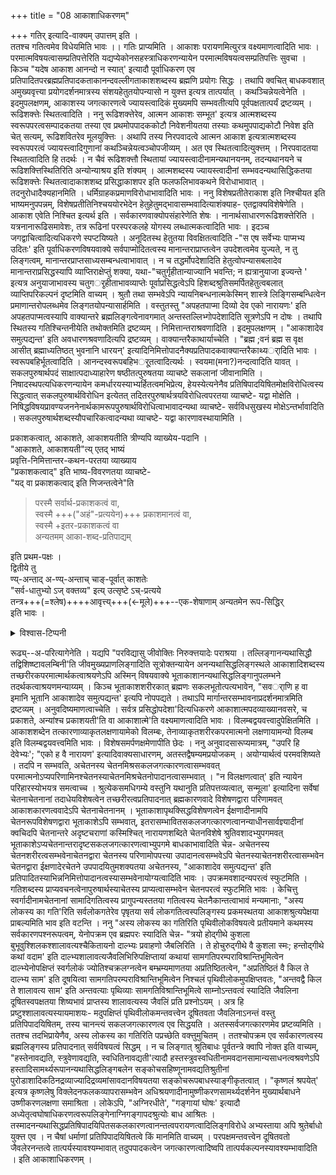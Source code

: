 +++
title = "08 आकाशाधिकरणम्"

+++
गतिर् इत्यादि-वाक्यम् उपात्तम् इति ।  
ततश्च गतित्वमेव विधेयमिति भावः ।। गतिः प्राप्यमिति । आकाशः परायणमित्युरत्र वक्ष्यमाणत्वादिति भावः । परमात्मविषयत्वासम्प्रतिपत्तेरिति यद्यप्येकोनसहस्त्राधिकरणन्यायेन परमात्मविषयत्वसम्प्रतिपत्तिः सुवचा । किञ्च "यदेष आकाश आनन्दो न स्यात्' इत्यादौ पूर्वाधिकरण एव प्रतिपादितपरब्रह्मप्रतिपादकताकानन्दवल्लीगताकाशशब्दस्य ब्रह्मणि प्रयोगः सिद्धः । तथापि क्वचित् बाधकवशात् अमुख्यवृत्त्या प्रयोगदर्शनमात्रस्य संशयहेतुतयोपन्यासो न युक्त्त इत्यत्र तात्पर्यात् । कथञ्चिन्नेयत्वेनेति । इदमुपलक्षणम्, आकाशस्य जगत्कारणत्वे ज्यायस्त्वादिकं मुख्यमपि सम्भवतीत्यपि पूर्वपक्षतात्पर्यं द्रष्टव्यम् । रूढिशक्त्तेः स्थितत्वादिति । ननु रूढिशक्त्तेरेव, आत्मन आकाशः सम्भूत' इत्यत्र आत्मशब्दस्य स्वरूपपरत्वसम्पादकतया तस्या एव प्रथमोपपादककोटौ निवेशनीयतया तस्याः कथमुपपाद्यकोटौ निवेश इति चेत् सत्यम्, रूढिशवितरेव मूलयुक्त्तिः । अथापि तस्य निरपवादत्वे आत्मन आकाश इत्यत्रात्मशब्दस्य स्वरूपपरत्वं ज्यायस्त्वादिगुणानां कथञ्चिन्नेयत्वञ्चोपजीव्यम् । अत एव स्थितत्वादित्युक्त्तम् । निरपवादतया स्थितत्वादिति हि तदर्थः । न चैवं रूढिशक्त्तौ स्थितायां ज्यायस्त्वादीनामन्यथानयनम्, तदन्यथानयने च रूढिशक्त्तिस्थितिरिति अन्योन्याश्रय इति शंक्यम् । आत्मशब्दस्य ज्यायस्त्वादीनां सम्भवदन्यथासिद्धिकतया रूढिशक्त्तेः स्थितत्वादाकाशशब्द प्रसिद्धाकाशपर इति फलफलिभावकथने विरोधाभावात् । तदनुरोधादैक्यहानमिति । धर्मिग्राहकप्रमाणविरोधाभावादिति भावः । ननु विशेषप्रतीतेराकाश इति निश्चीयत इति भाष्यमनुपपन्नम्, विशेषप्रतीतिनिश्चययोरभेदेन हेतुहेतुमद्भावासम्भवादित्याशंक्याह- एतद्वाक्यविशेषेणेति । आकाश एवेति निश्चित इत्यर्थ इति । सर्वकारणवाक्योपसंहारेणेति शेषः । नानार्थसाधारणरूढिशक्त्तेरिति । यत्रनानारूढिसमावेशः, तत्र रूढिनां परस्परकलहे योगस्य लब्धात्मकत्वादिति भावः । इदञ्च जगद्वाचित्वादित्यधिकरणे स्पप्टयिष्यते । अनूदितस्थ हेतुतया विवक्षितत्वादिति -"स एष सर्वेभ्यः पाप्मभ्य उदितः' इति पूर्वाधिकरणविषयवाक्ये सर्वपाप्मोदितत्वस्य मानान्तराप्राप्तत्वेन उपदेशत्वमेव युज्यते, न तु लिङ्गत्वम्, मानान्तरप्राप्तसाध्यसम्बन्धत्वाभावात् । न च तद्धर्मोपदेशादिति हेतुत्वोपन्यासबलादेव मानान्तराप्रसिद्धस्यापि व्याप्तिराक्षेप्तुं शक्या, यथा-"चतुर्गृहीतान्याज्यानि भवन्ति; न ह्यत्रानुयाजा इज्यन्ते ' इत्यत्र अनुयाजाभावस्य चतुगर्ृहीताभावव्याप्तेः पूर्वाप्रसिद्धत्वेऽपि हिशब्दश्रुतिसमर्पितहेतुत्वबलात् व्याप्तिपरिकल्पनं दृष्टमिति वाच्यम् । श्रुतौ तथा सम्भवेऽपि न्यायनिबन्धनात्मकेस्मिन् शास्त्रे लिङ्गिसम्बन्धित्वेन प्रमाणान्तरोपलब्धमेव लिङ्गतयोपन्यासार्हमिति । वस्तुतस्तु "अपहतपाप्मा दिव्यो देव एको नारायणः' इति अपहतपाप्मत्वस्यापि वाक्यान्तरे ब्रह्मलिङ्गत्वेनावगमात् अन्तस्तल्लिभ्गोपदेशादिति सूत्रणेऽपि न दोषः । तथापि स्थितस्य गतिश्चिन्तनीयेति तथोक्तमिति द्रष्टव्यम् । निमित्तान्तराश्रवणादिति । इदमुपलक्षणम् । "आकाशादेव समुत्पद्यन्त' इति अवधारणश्रवणादित्यपि द्रष्टव्यम् । वाक्यान्तरैकाथार्याच्चेति । "ब्रह्म ;वनं ब्रह्म स वृक्ष आसीत् ब्रह्माध्यतिष्ठत् भुवनानि धारयन्' इत्यादिनिमित्तोपादनैक्यप्रतिपादकवाक्यान्तरैकाथ्यर्ादिति भावः । स्वरूपबहिर्भूतत्वादिति । आनन्दस्वरूपबहिभर्ूतत्वादित्यर्थः । स्वयमा(मना?)नन्दत्वादिति यावत् । सकलपुरुषार्थपदं साक्षात्पदाध्याहारेण षष्ठीतत्पुरुषतया व्याचष्टे सकलानां जीवानामिति । निषादस्थपत्यधिकरणन्यायेन कमर्धारयस्याभ्यर्हितत्वमभिप्रेत्य, हेयस्येत्यनेनैव प्रतिषिपादयिषितमोक्षविरोधित्वस्य सिद्धत्वात् सकलपुरुषार्थविरोधिन इत्येतत् तदितरपुरुषार्थत्रयविरोधित्वपरतया व्याचष्टे- यद्वा मोक्षेति । निषिद्धविषयप्रावण्यजननेनार्थकामरूपपुरुषार्थविरोधित्वाभावादन्यथा व्याचष्टे- सर्वविधसुखस्य मोक्षेऽन्तर्भावादिति । सकलपुरुषार्थशब्दस्यौपचारिकत्वादन्यथा व्याचष्टे- यद्वा कारणावस्थायामिति ।  

प्रकाशकत्वात्, आकाशते, आकाशयतीति त्रीण्यपि व्याख्येय-पदानि ।  
"आकाशते, आकाशयती"त्य् एतद् भाष्यं  
प्रवृत्ति-निमित्तान्तर-कथन-परतया व्याख्याय  
"प्रकाशकत्वाद्" इति भाष्य-विवरणतया व्याचष्टे-  
"यद् वा प्रकाशकत्वाद् इति णिजन्तत्वेने"ति  

> परस्मै सर्वार्थ-प्रकाशकत्वं वा,  
स्वस्मै +++("अहं"-प्रत्ययेन)+++ प्रकाशमानत्वं वा,  
स्वस्मै +इतर-प्रकाशकत्वं वा  
अन्यतमम् आका-शब्द-प्रतिपाद्यम्  

इति प्रथम-पक्षः ।  
द्वितीये तु  
ण्य्-अन्ताद् अ-ण्य्-अन्ताच् चाङ्-पूर्वात् काशतेः  
"सर्व-धातुभ्यो ऽज् वक्तव्य" इत्य् उत्सृष्टे ऽच्-प्रत्यये  
तन्त्र+++(=श्लेष)++++आवृत्त्य्+++(←मूले)+++--एक-शेषाणाम् अन्यतमेन रूप-सिद्धिर्  
इति भावः । 

<details><summary>विश्वास-टिप्पनी</summary>

एकशेषपक्षे - आकाशश् चाकाशश् चाकाशः इत्य् एकवचनं समानवस्तुनिर्देशात्। 
</details>


रूढ्य्--अ-परित्यागेनेति । यद्यपि "परविद्यासु जीवोक्तिः निरुक्त्तयादेः पराश्रया । तल्लिङ्गानन्यथासिद्धौ तद्विशिष्ष्टावलम्बिनी'ति जीवमुख्यप्राणलिङ्गादिति सूत्रोक्तन्यायेन अनन्यथासिद्धलिङ्गस्थले आकाशादिशब्दस्य तच्छरीरकपरमात्मार्थकत्वाश्रयणेऽपि अस्मिन् विषयवाक्ये भूताकाशानन्यथासिद्धलिङ्गानुपलम्भने तदर्थकत्वाश्रयणमन्याय्यम् । किञ्च भूताकाशशरीरकात् ब्रह्मणः सकलभूतोत्पत्यभावेन, "सवर्ाणि ह वा इमानि भूतानि आकाशादेव समुत्पद्यन्त' इत्यपि नोपपद्यते । तथाऽपि मार्गान्तरसम्भावनाप्रदर्शनमात्रमिति द्रष्टव्यम् । अनुवदिष्यमाणत्वाच्चेति । सर्वत्र प्रसिद्धोपदेशा'दित्यधिकरणे आकाशात्मपदव्याख्यानवसरे, च प्रकाशते, अन्यांश्च प्रकाशयती'ति वा आकाशात्मे'ति वक्ष्यमाणत्वादिति भावः । विलम्बद्वयवत्त्वादुपेक्षितमिति । आकाशशब्देन तत्कारणाव्याकृतलक्षणायामेको विलम्बः, तेनाव्याकृतशरीरकपरमात्मनो लक्षणायामन्यो विलम्ब इति विलम्बद्वयवत्त्वमिति भावः । विशेषसमर्पणक्षमेणापीति छेदः । ननु अनुवादसारूप्यमात्रम्, "उपरि हि देवेभ्यः'; "एको ह वै नारायण' इत्यादिवाक्यसाधारणम्, अतस्तद्वैषम्यमप्रयोजकम् । अयोग्यार्थत्वं परमवशिष्यते । तदपि न सम्भवति, अचेतनस्य चेतनमिश्रसकलजगत्कारणत्वासम्भववत् परमात्मनोऽप्यपरिणामिनश्चेतनस्याचेतनमिश्रचेतनोपादानत्वासम्भवात् । "न विलक्षणत्वात्' इति न्यायेन परिहारस्योभयत्र समत्वाच्च । श्रुत्येकसमधिगम्ये वस्तुनि यथानुति प्रतिपत्तव्यत्वात्, सन्मूला' इत्यादिना सर्वेषां चेतनाचेतनानां तदाधेयविशेषत्वेन तच्छरीरत्वप्रतिपादनात् ब्रह्मकारणवादे विशेषणद्वारा परिणामवत् आकाशकारणत्ववादेऽपि चेतनाचेतनानम् । भूताकाशापृथक्सिद्धविशेषणत्वेन ईक्षणादीनामपि चेतनरूपविशेषणद्वारा भूताकाशेऽपि सम्भवात्, इतरासम्भावितसकलजगत्कारणत्वानन्याधीनसार्वज्ञ्यादीनां क्वचिदपि चेतनान्तरे अदृष्टचराणां कस्मिश्चित् नारायणशब्दिते चेतनविशेषे श्रुतिवशादभ्युपगमवत् भूताकाशेऽप्यचेतनान्तरादृष्टसकलजगत्कारणत्वाभ्युपगमे बाधकाभावादिति चेन्न- अचेतनस्य चेतनशरीरत्वसम्भवेनाचेतनद्वारा चेतनस्य परिणामोपपत्त्या उपादानत्वसम्भवेऽपि चेतनस्याचेतनशरीरत्वासम्भवेन चेतनद्वारा ईक्षणादेरचेतने उपपादयितुमशक्यतया अचेतनस्य, "आकाशादेव समुत्पद्यन्त' इति प्रतिपादितस्याभिन्ननिमित्तोपादानत्वस्यासम्भवेनायोग्यत्वादिति भावः । उपक्रमवशादन्यपरत्वं स्फुटमिति । गतिशब्दस्य प्राप्यवचनत्वेनापुरुषार्थस्याचेतस्य प्राप्यत्वासम्भवेन चेतनपरत्वं स्फुटमिति भावः । केचित्तु स्वर्गादीनामचेतनानां सामादिगतित्वस्य प्रागुपन्यस्ततया गतित्वस्य चेतनैकान्तत्वाभावं मन्यमानाः, "अस्य लोकस्य का गति'रिति सर्वलोकगतेरेव पृषृतया सर्व लोकगतित्वस्पलिङ्गस्य प्रकमस्थतया आकाशश्रुत्यपेक्षया प्राबल्यमिति भाव इति वटन्ति । ननु "अस्य लोकस्य का गतिरिति पृथिवीलोकविषयत्वे प्रतीयमाने कथमस्य सर्वकारणपश्नरूपत्वम्, येनोपक्रम एव ब्रह्मपरः स्यादिति चेन्न- "त्रयो होद्गीथे कुशला बुभूवुश्शिलकश्शालावत्यश्चैकितायनो दाल्भ्यः प्रवाहणो जैबलिरिति । ते होचुरुद्गीथे वै कुशला स्मः; हन्तोद्गीथे कथां वदाम' इति दाल्भ्यशालावत्यजैवलिभिरिुपक्षिप्तायां कथायां सामगतिपरम्पराविश्रान्तिभूमित्वेन दाल्भ्येनोपक्षिप्तं स्वर्गलोकं ज्योतिश्चक्रलग्नत्वेन बम्भ्रम्यमाणतया अप्रतिष्ठितत्वेन, "अप्रतिष्ठितं वै किल ते दाल्भ्य साम' इति दूषयित्वा सामगतिपरम्पराविश्रान्तिभूमित्वेन निश्चलं पृथिवीलोकमुपक्षिप्तवतः, "अन्तवद्वै किल ते शालावत्य साम' इति अन्तवत्याः पृथिव्याः सामगतिविश्रान्तिभूमित्वे साम्नोऽन्तवत्वं स्यादिति जैवलिना दूषितस्वपक्षतया शिष्यभावं प्राप्तस्य शालावत्यस्य जैवलिं प्रति प्रश्नोऽयम् । अत्र हि प्रष्टुश्शालावत्यस्यायमाशयः- मदुपक्षिप्तं पृथिवीलोकमन्तवत्त्वेन दूषितवता जैवलिनाऽनन्तं वस्तु प्रतिपिपादयिषितम्, तस्य चानन्त्यं सकलजगत्कारणत्व एव सिद्धयति । अतस्सर्वजगत्कारणमेव प्रष्टव्यमिति । ततश्च तदभिप्रायेणैव, अस्य लोकस्य का गतिरिति पप्रच्छेति वक्त्तुमुचितम् । ततश्चोपक्रम एव सर्वकारणत्वस्य ब्रह्मलिङ्गस्य प्रतिपादनात् सर्वविषयत्वं सिद्धम् । न च लिङ्गात् श्रुतिबाधः पूर्वतन्त्रे क्वापि नोक्त इति वाच्यम्, "हस्तेनावद्यति, स्त्रुवेणावद्यति, स्वधितिनावद्यती'त्यादौ हस्तस्त्रुवस्वधितीनामवदानसामान्यसाधनत्वश्रवणेऽपि हस्तादिसामर्थ्यरूपानन्यथासिद्धलिङ्गबलेन सङ्कोचसहिष्णूनामवद्यतिश्रुतीनां पुरोडाशादिकठिनद्रव्याज्यादिद्रव्यमांसावदानविषयतया सङ्कोचरूपबाधस्याङ्गीकृतत्वात् । "कृष्णलं श्रपयेत्' इत्यत्र कृष्णलेषु विक्लेदनफलकव्यापरासम्भवेन अधिश्रयणादीनामुष्णीकरणसामर्थ्यदर्शनेन मुख्यार्थबाधने उष्णीकरणलक्षणा समाश्रिता । लोकेऽपि, "अग्निरधीते', "गङ्गायां घोषः' इत्यादौ अध्येतृत्वघोषाधिकरणत्वरूपलिङ्गेनाग्निगङ्गापदश्रुत्योः बाध आश्रितः । तस्मादनन्यथासिद्धप्रतिषिपादयिपितसकलकारणत्वानन्तत्वपरायणत्वादिलिङ्गविरोधे अभ्यस्ताया अपि श्रुतेर्बाधो युक्त्त एव । न चैषां धर्माणां प्रतिपिपादयिषितत्वे किं मानमिति वाच्यम् । परपक्षमन्तवत्त्वेन दूषितवतो जैवलेरनन्तत्वे तात्पर्यस्यावश्यम्भावात् तदुपपादकत्वेन जगत्कारणत्वादिेष्वपि तात्पर्यकल्पनस्यावश्यम्भावादिति । इति आकाशाधिकरणम् ।